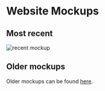 # Website Mockups
## Most recent
![recent mockup](./assets/website/images/mockups/mockup6.png)

## Older mockups
Older mockups can be found [here](./assets/website/images/mockups_old).
